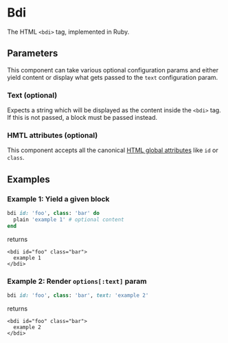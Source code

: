 # Bdi

The HTML `<bdi>` tag, implemented in Ruby.

## Parameters

This component can take various optional configuration params and either yield content or display what gets passed to the `text` configuration param.

### Text \(optional\)

Expects a string which will be displayed as the content inside the `<bdi>` tag. If this is not passed, a block must be passed instead.

### HMTL attributes \(optional\)

This component accepts all the canonical [HTML global attributes](https://www.w3schools.com/tags/ref_standardattributes.asp) like `id` or `class`.

## Examples

### Example 1: Yield a given block

```ruby
bdi id: 'foo', class: 'bar' do
  plain 'example 1' # optional content
end
```

returns

```markup
<bdi id="foo" class="bar">
  example 1
</bdi>
```

### Example 2: Render `options[:text]` param

```ruby
bdi id: 'foo', class: 'bar', text: 'example 2'
```

returns

```markup
<bdi id="foo" class="bar">
  example 2
</bdi>
```

